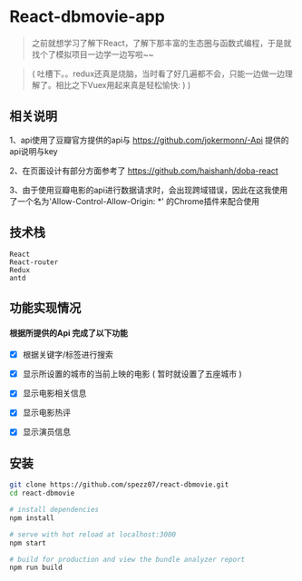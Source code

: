 # React-dbmovie-app

> 之前就想学习了解下React，了解下那丰富的生态圈与函数式编程，于是就找个了模拟项目一边学一边写啦~~

>( 吐槽下。。redux还真是烧脑，当时看了好几遍都不会，只能一边做一边理解了。相比之下Vuex用起来真是轻松愉快: ) )


## 相关说明
 1、api使用了豆瓣官方提供的api与 https://github.com/jokermonn/-Api 提供的api说明与key

 2、在页面设计有部分方面参考了 https://github.com/haishanh/doba-react 

 3、由于使用豆瓣电影的api进行数据请求时，会出现跨域错误，因此在这我使用了一个名为'Allow-Control-Allow-Origin: *'
 的Chrome插件来配合使用





## 技术栈
```
React
React-router
Redux
antd  
```



## 功能实现情况
#### 根据所提供的Api 完成了以下功能
 - [x] 根据关键字/标签进行搜索
 - [x] 显示所设置的城市的当前上映的电影 ( 暂时就设置了五座城市 )
 - [x] 显示电影相关信息 
 - [x] 显示电影热评
 - [x] 显示演员信息

 
 
 ## 安装
 
 ``` bash
 git clone https://github.com/spezz07/react-dbmovie.git
 cd react-dbmovie

 # install dependencies
 npm install
 
 # serve with hot reload at localhost:3000
 npm start
 
 # build for production and view the bundle analyzer report
 npm run build 
 ```
 


